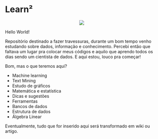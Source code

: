 # Learn²

<p align="center">
  <img src="https://image.flaticon.com/icons/png/128/33/33911.png"/>
</p>


Hello World! 

Repositório destinado a fazer travessuras, durante um bom tempo venho estudando sobre dados, informação e conhecimento. Percebi então que faltava um lugar pra colocar meus códigos e aquilo que aprendo todos os dias sendo um cientista de dados. E aqui estou, louco pra começar!

Bom, mas o que teremos aqui?

  - Machine learning
  - Text Mining
  - Estudo de gráficos 
  - Matemática e estatística 
  - Dicas e sugestões
  - Ferramentas
  - Bancos de dados
  - Estrutura de dados
  - Álgebra Linear

Eventualmente, tudo que for inserido aqui será transformado em wiki ou artigo.
